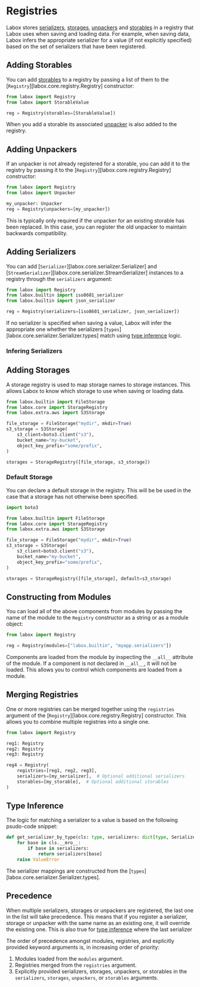 # Registries

Labox stores [serializers](#adding-serializers), [storages](#adding-storages),
[unpackers](#adding-unpackers) and [storables](#adding-storables) in a registry that
Labox uses when saving and loading data. For example, when saving data, Labox infers the
appropriate serializer for a value (if not explicitly specified) based on the set of
serializers that have been registered.

## Adding Storables

You can add [storables](./storages.md) to a registry by passing a list of them to the
[`Registry`][labox.core.registry.Registry] constructor:

```python
from labox import Registry
from labox import StorableValue

reg = Registry(storables=[StorableValue])
```

When you add a storable its associated [unpacker](./unpackers.md) is also added to the
registry.

## Adding Unpackers

If an unpacker is not already registered for a storable, you can add it to the registry
by passing it to the [`Registry`][labox.core.registry.Registry] constructor:

```python
from labox import Registry
from labox import Unpacker

my_unpacker: Unpacker
reg = Registry(unpackers=[my_unpacker])
```

This is typically only required if the unpacker for an existing storable has been
replaced. In this case, you can register the old unpacker to maintain backwards
compatibility.

## Adding Serializers

You can add [`Serializer`][labox.core.serializer.Serializer] and
[`StreamSerializer`][labox.core.serializer.StreamSerializer] instances to a registry
through the `serializers` argument:

```python
from labox import Registry
from labox.builtin import iso8601_serializer
from labox.builtin import json_serializer

reg = Registry(serializers=[iso8601_serializer, json_serializer])
```

If no serializer is specified when saving a value, Labox will infer the appropriate one
whether the serializers [`types`][labox.core.serializer.Serializer.types] match using
[type inference](#type-inference) logic.

### Infering Serializers

## Adding Storages

A storage registry is used to map storage names to storage instances. This allows Labox
to know which storage to use when saving or loading data.

```python
from labox.builtin import FileStorage
from labox.core import StorageRegistry
from labox.extra.aws import S3Storage

file_storage = FileStorage("mydir", mkdir=True)
s3_storage = S3Storage(
    s3_client=boto3.client("s3"),
    bucket_name="my-bucket",
    object_key_prefix="some/prefix",
)

storages = StorageRegistry([file_storage, s3_storage])
```

### Default Storage

You can declare a default storage in the registry. This will be be used in the case that
a storage has not otherwise been specified.

```python
import boto3

from labox.builtin import FileStorage
from labox.core import StorageRegistry
from labox.extra.aws import S3Storage

file_storage = FileStorage("mydir", mkdir=True)
s3_storage = S3Storage(
    s3_client=boto3.client("s3"),
    bucket_name="my-bucket",
    object_key_prefix="some/prefix",
)

storages = StorageRegistry([file_storage], default=s3_storage)
```

## Constructing from Modules

You can load all of the above components from modules by passing the name of the module
to the `Registry` constructor as a string or as a module object:

```python
from labox import Registry

reg = Registry(modules=["labox.builtin", "myapp.serializers"])
```

Components are loaded from the module by inspecting the `__all__` attribute of the
module. If a component is not declared in `__all__`, it will not be loaded. This allows
you to control which components are loaded from a module.

## Merging Registries

One or more registries can be merged together using the `registries` argument of the
[`Registry`][labox.core.registry.Registry] constructor. This allows you to combine
multiple registries into a single one.

```python
from labox import Registry

reg1: Registry
reg2: Registry
reg3: Registry

reg4 = Registry(
    registries=[reg1, reg2, reg3],
    serializers=[my_serializer],  # Optional additional serializers
    storables=[my_storable],  # Optional additional storables
)
```

## Type Inference

The logic for matching a serializer to a value is based on the following psudo-code
snippet:

```python
def get_serializer_by_type(cls: type, serializers: dict[type, Serializer]) -> Serializer:
    for base in cls.__mro__:
        if base in serializers:
            return serializers[base]
    raise ValueError
```

The serializer mappings are constructed from the
[`types`][labox.core.serializer.Serializer.types].

## Precedence

When multiple serializers, storages or unpackers are registered, the last one in the
list will take precedence. This means that if you register a serializer, storage or
unpacker with the same name as an existing one, it will override the existing one. This
is also true for [type inference](#type-inference) where the last serializer

The order of precedence amongst modules, registries, and explicitly provided keyword
arguments is, in increasing order of priority:

1. Modules loaded from the `modules` argument.
1. Registries merged from the `registries` argument.
1. Explicitly provided serializers, storages, unpackers, or storables in the
    `serializers`, `storages`, `unpackers`, or `storables` arguments.

